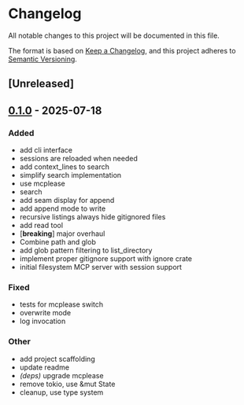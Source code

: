# Changelog

All notable changes to this project will be documented in this file.

The format is based on [Keep a Changelog](https://keepachangelog.com/en/1.0.0/),
and this project adheres to [Semantic Versioning](https://semver.org/spec/v2.0.0.html).

## [Unreleased]

## [0.1.0](https://github.com/jbr/fs-mcp/releases/tag/v0.1.0) - 2025-07-18

### Added

- add cli interface
- sessions are reloaded when needed
- add context_lines to search
- simplify search implementation
- use mcplease
- search
- add seam display for append
- add append mode to write
- recursive listings always hide gitignored files
- add read tool
- [**breaking**] major overhaul
- Combine path and glob
- add glob pattern filtering to list_directory
- implement proper gitignore support with ignore crate
- initial filesystem MCP server with session support

### Fixed

- tests for mcplease switch
- overwrite mode
- log invocation

### Other

- add project scaffolding
- update readme
- *(deps)* upgrade mcplease
- remove tokio, use &mut State
- cleanup, use type system
